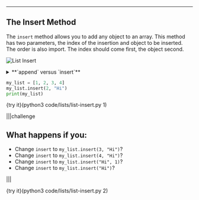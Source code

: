 ---

## The Insert Method

The `insert` method allows you to add any object to an array. This method has two parameters, the index of the insertion and object to be inserted. The order is also import. The index should come first, the object second.

![List Insert](.guides/images/list-insert.png)

<details><summary>**`append` versus `insert`**</summary>The `append` method will always add the object to the **end** of the list. The `insert` method gives you the ability to use **any index** you want.</details>

```python
my_list = [1, 2, 3, 4]
my_list.insert(2, "Hi")
print(my_list)
```

{try it}(python3 code/lists/list-insert.py 1)

|||challenge
## What happens if you:
* Change `insert` to `my_list.insert(3, "Hi")`?
* Change `insert` to `my_list.insert(4, "Hi")`?
* Change `insert` to `my_list.insert("Hi", 1)`?
* Change `insert` to `my_list.insert("Hi")`?

|||

{try it}(python3 code/lists/list-insert.py 2)

